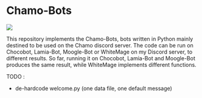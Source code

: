 # Chamo-Bots

[<img src="https://img.shields.io/badge/Discord.py-1.2.0a-ff69b4.svg">](https://github.com/Rapptz/discord.py)

This repository implements the Chamo-Bots, bots written in Python mainly destined to be used on the Chamo discord server.
The code can be run on Chocobot, Lamia-Bot, Moogle-Bot or WhiteMage on my Discord server, to different results.
So far, running it on Chocobot, Lamia-Bot and Moogle-Bot produces the same result, while WhiteMage implements different functions.

TODO :
- de-hardcode welcome.py (one data file, one default message)
